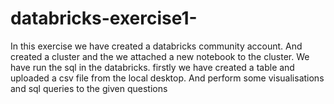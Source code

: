 # databricks-exercise1-
In this  exercise we have created a databricks community account. And created a cluster and the we attached a new notebook to the cluster. We have run the sql in the databricks. firstly we have created a table and uploaded a csv file from the local desktop. And perform some visualisations and sql queries to the given questions
